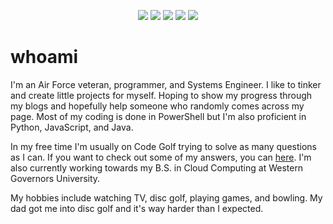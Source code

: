 <p align="center">
  <a href="https://stackexchange.com/users/27870598/james-flores"><img src="https://img.shields.io/badge/StackExchange-%23ffffff.svg?style=for-the-badge&logo=StackExchange"></a>
  <a href="https://stackoverflow.com/users/21281198/james-flores"><img src="https://img.shields.io/badge/-Stackoverflow-ffffff?style=for-the-badge&logo=stack-overflow"></a>
  <a href="https://www.linkedin.com/in/jamesfloresjr"><img src="https://img.shields.io/badge/linkedin-%230077B5.svg?style=for-the-badge&logo=linkedin"></a>
  <a href="https://www.credly.com/users/james-flores.373c9444/badges"><img src="https://img.shields.io/static/v1?style=for-the-badge&message=credly&color=FE7A16&logo=Credly&logoColor=white&label="></a>
  <a href="https://jamesflores.dev"><img src="https://img.shields.io/badge/website-07C160?style=for-the-badge&logo=jekyll"></a>
</p>

# whoami

I'm an Air Force veteran, programmer, and Systems Engineer. I like to tinker and create little projects for myself. Hoping to show my progress through my blogs and hopefully help someone who randomly comes across my page. Most of my coding is done in PowerShell but I'm also proficient in Python, JavaScript, and Java.

In my free time I'm usually on Code Golf trying to solve as many questions as I can. If you want to check out some of my answers, you can [here](https://codegolf.stackexchange.com/users/117359/james-flores?tab=answers). I'm also currently working towards my B.S. in Cloud Computing at Western Governors University.</p>

My hobbies include watching TV, disc golf, playing games, and bowling. My dad got me into disc golf and it's way harder than I expected.
